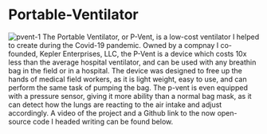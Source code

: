 # Portable-Ventilator
![pvent-1](https://github.com/ericlove02/Portable-Ventilator/assets/53005525/d2210a9a-fe3f-4cf6-8211-9b13c9bcac60)
The Portable Ventilator, or P-Vent, is a low-cost ventilator I helped to create during the Covid-19 pandemic. Owned by a compnay I co-founded, Kepler Enterprises, LLC, the P-Vent is a device which costs 10x less than the average hospital ventilator, and can be used with any breathin bag in the field or in a hospital. The device was designed to free up the hands of medical field workers, as it is light weight, easy to use, and can perform the same task of pumping the bag. The p-vent is even equipped with a pressure sensor, giving it more ability than a normal bag mask, as it can detect how the lungs are reacting to the air intake and adjust accordingly. A video of the project and a Github link to the now open-source code I headed writing can be found below.
